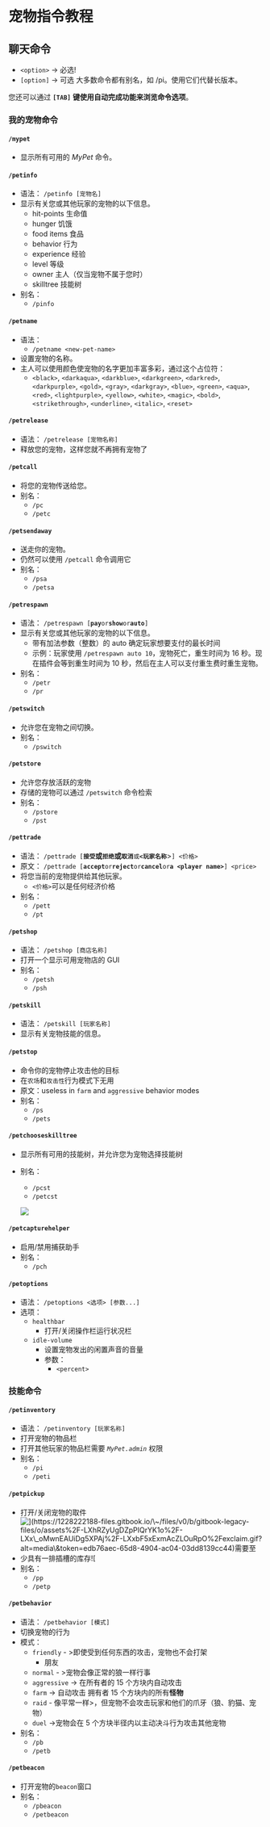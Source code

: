 # 宠物指令教程

## 聊天命令

* `<option>` -> 必选!
* `[option]` -> 可选 大多数命令都有别名，如 /pi。使用它们代替长版本。

您还可以通过 **`[TAB]`** **键使用自动完成功能来浏览命令选项**。

### 我的宠物命令 <a href="#mypet-commands" id="mypet-commands"></a>

#### `/mypet` <a href="#mypet" id="mypet"></a>

* 显示所有可用的 _MyPet_ 命令。

#### `/petinfo` <a href="#petinfo" id="petinfo"></a>

* 语法： `/petinfo [宠物名]`
* 显示有关您或其他玩家的宠物的以下信息。
  * hit-points 生命值
  * hunger 饥饿
  * food items 食品
  * behavior 行为
  * experience 经验
  * level 等级
  * owner 主人（仅当宠物不属于您时）
  * skilltree 技能树
* 别名：
  * `/pinfo`

#### `/petname` <a href="#petname" id="petname"></a>

* 语法：
  * `/petname <new-pet-name>`
* 设置宠物的名称。
* 主人可以使用颜色使宠物的名字更加丰富多彩，通过这个占位符：
  * `<black>`, `<darkaqua>`, `<darkblue>`, `<darkgreen>`, `<darkred>`, `<darkpurple>`, `<gold>`, `<gray>`, `<darkgray>`, `<blue>`, `<green>`, `<aqua>`, `<red>`, `<lightpurple>`, `<yellow>`, `<white>`, `<magic>`, `<bold>`, `<strikethrough>`, `<underline>`, `<italic>`, `<reset>`

#### `/petrelease` <a href="#petrelease" id="petrelease"></a>

* 语法： `/petrelease [宠物名称]`
* 释放您的宠物，这样您就不再拥有宠物了

#### `/petcall` <a href="#petcall" id="petcall"></a>

* 将您的宠物传送给您。
* 别名：
  * `/pc`
  * `/petc`

#### `/petsendaway` <a href="#petsendaway" id="petsendaway"></a>

* 送走你的宠物。
* 仍然可以使用 `/petcall` 命令调用它
* 别名：
  * `/psa`
  * `/petsa`

#### `/petrespawn` <a href="#petrespawn" id="petrespawn"></a>

* 语法： `/petrespawn [`**`pay`**`or`**`show`**`or`**`auto`**`]`
* 显示有关您或其他玩家的宠物的以下信息。
  * 带有加法参数（整数）的 auto 确定玩家想要支付的最长时间
  * 示例：玩家使用 `/petrespawn auto 10`，宠物死亡，重生时间为 16 秒。现在插件会等到重生时间为 10 秒，然后在主人可以支付重生费时重生宠物。
* 别名：
  * `/petr`
  * `/pr`

#### `/petswitch` <a href="#petswitch" id="petswitch"></a>

* 允许您在宠物之间切换。
* 别名：
  * `/pswitch`

#### `/petstore` <a href="#petstore" id="petstore"></a>

* 允许您存放活跃的宠物
* 存储的宠物可以通过 `/petswitch` 命令检索
* 别名：
  * `/pstore`
  * `/pst`

#### `/pettrade` <a href="#pettrade" id="pettrade"></a>

* 语法： `/pettrade [`**`接受`或`拒绝`或`取消`**`或`**`<玩家名称`**>`] <价格>`
* 原文： `/pettrade [`**`accept`**`or`**`reject`**`or`**`cancel`**`or`**`a <player name>`**`] <price>`
* 将您当前的宠物提供给其他玩家。
  * `<价格>`可以是任何经济价格
* 别名：
  * `/pett`
  * `/pt`

#### `/petshop` <a href="#petshop" id="petshop"></a>

* 语法： `/petshop [商店名称]`
* 打开一个显示可用宠物店的 GUI
* 别名：
  * `/petsh`
  * `/psh`

#### `/petskill` <a href="#petskill" id="petskill"></a>

* 语法： `/petskill [玩家名称]`
* 显示有关宠物技能的信息。

#### `/petstop` <a href="#petstop" id="petstop"></a>

* 命令你的宠物停止攻击他的目标
* 在`农场`和`攻击性`行为模式下无用
* 原文：useless in `farm` and `aggressive` behavior modes
* 别名：
  * `/ps`
  * `/pets`

#### `/petchooseskilltree` <a href="#petchooseskilltree" id="petchooseskilltree"></a>

* 显示所有可用的技能树，并允许您为宠物选择技能树
*   别名：

    * `/pcst`
    * `/petcst`

    ![](https://1228222188-files.gitbook.io/\~/files/v0/b/gitbook-legacy-files/o/assets%2F-LXhRZyUgDZpPIQrYK1o%2F-LXxhRBA0Gdtn7pABVJu%2F-LXxjGwOuiPqa6FxvysK%2Fpcst.png?alt=media\&token=7124eaf1-fd1b-4722-b17d-9d4d41c73703)

#### `/petcapturehelper` <a href="#petcapturehelper" id="petcapturehelper"></a>

* 启用/禁用捕获助手
* 别名：
  * `/pch`

#### `/petoptions` <a href="#petoptions" id="petoptions"></a>

* 语法： `/petoptions <选项> [参数...]`
* 选项：
  * `healthbar`
    * 打开/关闭操作栏运行状况栏
  * `idle-volume`
    * 设置宠物发出的闲置声音的音量
    * 参数：
      * `<percent>`

### 技能命令 <a href="#skill-commands" id="skill-commands"></a>

#### `/petinventory` <a href="#petinventory" id="petinventory"></a>

* 语法： `/petinventory [玩家名称]`
* 打开宠物的物品栏
* 打开其他玩家的物品栏需要 _`MyPet.admin`_ 权限
* 别名：
  * `/pi`
  * `/peti`

#### `/petpickup` <a href="#petpickup" id="petpickup"></a>

* 打开/关闭宠物的取件
* ​![$](https://1228222188-files.gitbook.io/\~/files/v0/b/gitbook-legacy-files/o/assets%2F-LXhRZyUgDZpPIQrYK1o%2F-LXx\_oMwnEAUiDg5XPAj%2F-LXxbF5xExmAcZLOuRpO%2Fexclaim.gif?alt=media\&token=edb76aec-65d8-4904-ac04-03dd8139cc44)需要至少具有一排插槽的库存![$](https://1228222188-files.gitbook.io/\~/files/v0/b/gitbook-legacy-files/o/assets%2F-LXhRZyUgDZpPIQrYK1o%2F-LXx\_oMwnEAUiDg5XPAj%2F-LXxbF5xExmAcZLOuRpO%2Fexclaim.gif?alt=media\&token=edb76aec-65d8-4904-ac04-03dd8139cc44)​
* 别名：
  * `/pp`
  * `/petp`

#### `/petbehavior` <a href="#petbehavior" id="petbehavior"></a>

* 语法： `/petbehavior [模式]`
* 切换宠物的行为
* 模式：
  * `friendly` - >即使受到任何东西的攻击，宠物也不会打架
    * 朋友
  * `normal` - >宠物会像正常的狼一样行事
  * `aggressive` -> 在所有者的 15 个方块内自动攻击
  * `farm` -> 自动攻击 拥有者 15 个方块内的所有**怪物**
  * `raid` - 像平常一样>，但宠物不会攻击玩家和他们的爪牙（狼、豹猫、宠物）
  * `duel` ->宠物会在 5 个方块半径内以主动决斗行为攻击其他宠物
* 别名：
  * `/pb`
  * `/petb`

#### `/petbeacon` <a href="#petbeacon" id="petbeacon"></a>

* 打开宠物的`beacon`窗口
* 别名：
  * `/pbeacon`
  * `/petbeacon`
